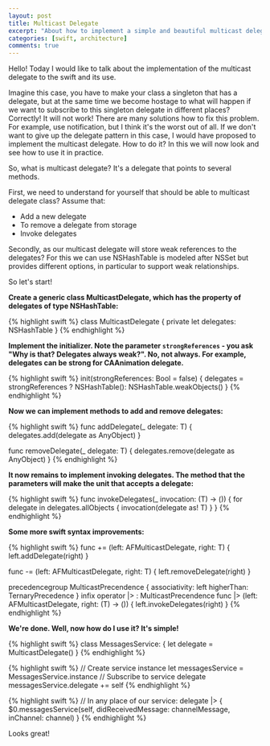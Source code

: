 ```yaml
---
layout: post
title: Multicast Delegate
excerpt: "About how to implement a simple and beautiful multicast delegate on the swift and how to use it."
categories: [swift, architecture]
comments: true
---
```


Hello! Today I would like to talk about the implementation of the multicast delegate to the swift and its use.

Imagine this case, you have to make your class a singleton that has a delegate, but at the same time we become hostage to what will happen if we want to subscribe to this singleton delegate in different places? Correctly! It will not work!
There are many solutions how to fix this problem. For example, use notification, but I think it's the worst out of all. If we don't want to give up the delegate pattern in this case, I would have proposed to implement the multicast delegate. How to do it? In this we will now look and see how to use it in practice.

So, what is multicast delegate? It's a delegate that points to several methods.

First, we need to understand for yourself that should be able to multicast delegate class?
Assume that:
- Add a new delegate
- To remove a delegate from storage
- Invoke delegates

Secondly, as our multicast delegate will store weak references to the delegates? For this we can use NSHashTable is modeled after NSSet but provides different options, in particular to support weak relationships.

So let's start!

<b>Create a generic class MulticastDelegate, which has the property of delegates of type NSHashTable:</b>

{% highlight swift %}
class MulticastDelegate<T> {
    private let delegates: NSHashTable<AnyObject>
}
{% endhighlight %}

<b>Implement the initializer. Note the parameter `strongReferences` - you ask "Why is that? Delegates always weak?". No, not always. For example, delegates can be strong for CAAnimation delegate.</b>

{% highlight swift %}
init(strongReferences: Bool = false) {
    delegates = strongReferences ? NSHashTable<AnyObject>(): NSHashTable<AnyObject>.weakObjects()
}
{% endhighlight %}

<b>Now we can implement methods to add and remove delegates:</b>

{% highlight swift %}
func addDelegate(_ delegate: T) {
    delegates.add(delegate as AnyObject)
}
    
func removeDelegate(_ delegate: T) {
    delegates.remove(delegate as AnyObject)
}
{% endhighlight %}

<b>It now remains to implement invoking delegates. The method that the parameters will make the unit that accepts a delegate:</b>

{% highlight swift %}
func invokeDelegates(_ invocation: (T) -> ()) {
    for delegate in delegates.allObjects {
        invocation(delegate as! T)
    }
}
{% endhighlight %}

<b>Some more swift syntax improvements:</b>

{% highlight swift %}
func +=<T> (left: AFMulticastDelegate<T>, right: T) {
    left.addDelegate(right)
}

func -=<T> (left: AFMulticastDelegate<T>, right: T) {
    left.removeDelegate(right)
}

precedencegroup MulticastPrecendence {
    associativity: left
    higherThan: TernaryPrecedence
}
infix operator |> : MulticastPrecendence
func |><T> (left: AFMulticastDelegate<T>, right: (T) -> ()) {
    left.invokeDelegates(right)
}
{% endhighlight %}

<b>We're done. Well, now how do I use it? It's simple!</b>

{% highlight swift %}
class MessagesService: {
    let delegate = MulticastDelegate<MessagesServiceDelegate>()
}
{% endhighlight %}

{% highlight swift %}
// Create service instance
let messagesService = MessagesService.instance
// Subscribe to service delegate
messagesService.delegate += self
{% endhighlight %}

{% highlight swift %}
// In any place of our service:
delegate |> { $0.messagesService(self, didReceivedMessage: channelMessage, inChannel: channel) }
{% endhighlight %}

Looks great!
